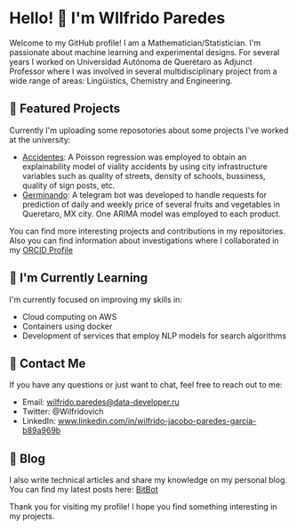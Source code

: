 # Hello! 👋 I'm WIlfrido Paredes

Welcome to my GitHub profile! I am a Mathematician/Statistician. I'm passionate about machine learning and experimental designs. For several years I worked on Universidad Autónoma de Querétaro as Adjunct Professor where I was involved in several multidisciplinary project from a wide range of areas: Lingüistics, Chemistry and Engineering.

## 🔭 Featured Projects

Currently I'm uploading some reposotories about some projects I've worked at the university:

- [Accidentes](https://github.com/wparedes17/accidentes): A Poisson regression was employed to obtain an explainability model of viality accidents by using city infrastructure variables such as quality of streets, density of schools, bussiness, quality of sign posts, etc.
- [Germinando](https://github.com/wparedes17/germinando): A telegram bot was developed to handle requests for prediction of daily and weekly price of several fruits and vegetables in Queretaro, MX city. One ARIMA model was employed to each product.

You can find more interesting projects and contributions in my repositories. Also you can find information about investigations where I collaborated in my [ORCID Profile](https://orcid.org/0000-0001-9740-0358)

## 🌱 I'm Currently Learning

I'm currently focused on improving my skills in:

- Cloud computing on AWS
- Containers using docker
- Development of services that employ NLP models for search algorithms

## 💬 Contact Me

If you have any questions or just want to chat, feel free to reach out to me:

- Email: wilfrido.paredes@data-developer.ru
- Twitter: @Wilfridovich
- LinkedIn: www.linkedin.com/in/wilfrido-jacobo-paredes-garcía-b89a969b

## 📝 Blog

I also write technical articles and share my knowledge on my personal blog. You can find my latest posts here: [BitBot](www.bitbot.com.mx)

Thank you for visiting my profile! I hope you find something interesting in my projects.
